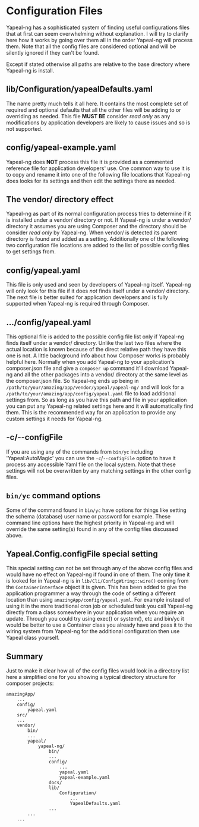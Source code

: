 # Configuration Files

Yapeal-ng has a sophisticated system of finding useful configurations
files that at first can seem overwhelming without explanation. I will
try to clarify here how it works by going over them all in the order
Yapeal-ng will process them. Note that all the config files are considered
optional and will be silently ignored if they can't be found.

Except if stated otherwise all paths are relative to the base directory
where Yapeal-ng is install.

## lib/Configuration/yapealDefaults.yaml

The name pretty much tells it all here. It contains the most complete
set of required and optional defaults that all the other files will be
adding to or overriding as needed. This file __MUST BE__ consider _read only_
as any modifications by application developers are likely to cause issues and
so is not supported.

## config/yapeal-example.yaml

Yapeal-ng does __NOT__ process this file it is provided as a commented
reference file for application developers' use. One common way to use it
is to copy and rename it into one of the following file locations that
Yapeal-ng does looks for its settings and then edit the settings there as
needed.

## The vendor/ directory effect

Yapeal-ng as part of its normal configuration process tries to determine if it
is installed under a vendor/ directory or not. If Yapeal-ng is under a vendor/
directory it assumes you are using Composer and the directory should be
consider _read only_ by Yapeal-ng. When vendor/ is detected its parent
directory is found and added as a setting. Additionally one of the following
two configuration file locations are added to the list of possible config files
to get settings from.

## config/yapeal.yaml

This file is only used and seen by developers of Yapeal-ng itself. Yapeal-ng
will only look for this file if it does _not_ finds itself under a vendor/
directory. The next file is better suited for application developers and is
fully supported when Yapeal-ng is required through Composer.

## .../config/yapeal.yaml

This optional file is added to the possible config file list only if Yapeal-ng
finds itself under a vendor/ directory. Unlike the last two files where the
actual location is known because of the direct relative path they have this one
is not. A little background info about how Composer works is probably helpful
here. Normally when you add Yapeal-ng to your application's composer.json file
and give a `composer up` command it'll download Yapeal-ng and all the other
packages into a vendor/ directory at the same level as the composer.json file.
So Yapeal-ng ends up being in
`/path/to/your/amazing/app/vendor/yapeal/yapeal-ng/` and will look
for a `/path/to/your/amazing/app/config/yapeal.yaml` file to load
additional settings from. So as long as you have this path and file in
your application you can put any Yapeal-ng related settings here and it will
automatically find them. This is the recommended way for an application
to provide any custom settings it needs for Yapeal-ng.

## -c/--configFile

If you are using any of the commands from `bin/yc` including
'Yapeal:AutoMagic' you can use the `-c`/`--configFile` option to have it
process any accessible Yaml file on the local system. Note that these settings
will not be overwritten by any matching settings in the other config files.

## `bin/yc` command options

Some of the command found in `bin/yc` have options for things like setting the
schema (database) user name or password for example. These command line options
have the highest priority in Yapeal-ng and will override the same setting(s)
found in any of the config files discussed above.

## Yapeal.Config.configFile special setting

This special setting can not be set through any of the above config files and
would have no effect on Yapeal-ng if found in one of them. The only time it is
looked for in Yapeal-ng is in `lib/Cli/ConfigWiring::wire()` coming from the
`ContainerInterface` object it is given. This has been added to give the 
application programmer a way through the code of setting a different location
than using `amazingApp/config/yapeal.yaml`. For example instead of using it in
the more traditional cron job or scheduled task you call Yapeal-ng directly
from a class somewhere in your application when you require an update. Through
you could try using exec() or system(), etc and bin/yc it would be better to
use a Container class you already have and pass it to the wiring system from
Yapeal-ng for the additional configuration then use Yapeal class yourself.

## Summary

Just to make it clear how all of the config files would look in a
directory list here a simplified one for you showing a typical directory
structure for composer projects:

```
amazingApp/
    ...
    config/
        yapeal.yaml
    src/
    ...
    vendor/
        bin/
        ...
        yapeal/
            yapeal-ng/
                bin/
                ...
                config/
                    ...
                    yapeal.yaml
                    yapeal-example.yaml
                docs/
                lib/
                    Configuration/
                        ...
                        YapealDefaults.yaml
                ...
        ...
    ...
```
